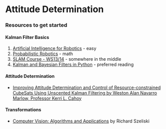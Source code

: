 # Attitude Determination

### Resources to get started

#### Kalman Filter Basics
1. [Artificial Intelligence for Robotics](https://www.udacity.com/course/artificial-intelligence-for-robotics--cs373) - easy
2. [Probabilistic Robotics](https://docs.ufpr.br/~danielsantos/ProbabilisticRobotics.pdf) - math
3. [SLAM Course - WS13/14](https://www.youtube.com/playlist?list=PLgnQpQtFTOGQrZ4O5QzbIHgl3b1JHimN_) - somewhere in the middle
4. [Kalman and Bayesian Filters in Python](http://nbviewer.jupyter.org/github/rlabbe/Kalman-and-Bayesian-Filters-in-Python/blob/master/table_of_contents.ipynb) - preferred reading

#### Attitude Determination
* [Improving Attitude Determination and Control of Resource-constrained CubeSats Using Unscented Kalman Filtering by Weston Alan Navarro Marlow, Professor Kerri L. Cahoy](http://ssl.mit.edu/files/website/theses/SM-2016-MarlowWeston.pdf)

#### Transformations
* [Computer Vision: Algorithms and Applications](http://szeliski.org/Book/drafts/SzeliskiBook_20100903_draft.pdf) by Richard Szeliski
